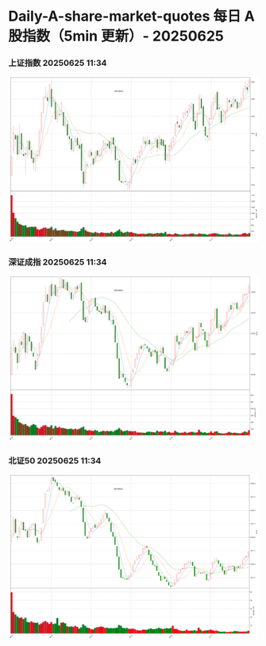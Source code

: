 
# Daily-A-share-market-quotes 每日 A 股指数（5min 更新）- 20250625

### 上证指数 20250625 11:34
![](./fig/2025/6/20250625-sh000001.png)

### 深证成指 20250625 11:34
![](./fig/2025/6/20250625-sz399001.png)

### 北证50 20250625 11:34
![](./fig/2025/6/20250625-bj899050.png)
